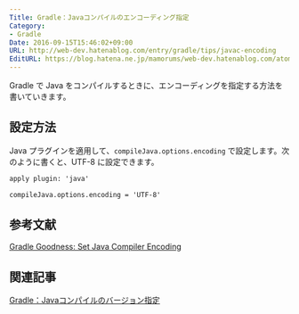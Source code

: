 ```yaml
---
Title: Gradle：Javaコンパイルのエンコーディング指定
Category:
- Gradle
Date: 2016-09-15T15:46:02+09:00
URL: http://web-dev.hatenablog.com/entry/gradle/tips/javac-encoding
EditURL: https://blog.hatena.ne.jp/mamorums/web-dev.hatenablog.com/atom/entry/10328749687184491017
---
```


Gradle で Java をコンパイルするときに、エンコーディングを指定する方法を書いていきます。


## 設定方法
Java プラグインを適用して、`compileJava.options.encoding` で設定します。次のように書くと、UTF-8 に設定できます。

```txt
apply plugin: 'java'

compileJava.options.encoding = 'UTF-8'
```


## 参考文献
[Gradle Goodness: Set Java Compiler Encoding](http://mrhaki.blogspot.jp/2012/06/gradle-goodness-set-java-compiler.html)


## 関連記事
[Gradle：Javaコンパイルのバージョン指定](http://web-dev.hatenablog.com/entry/gradle/tips/javac-source-target)
